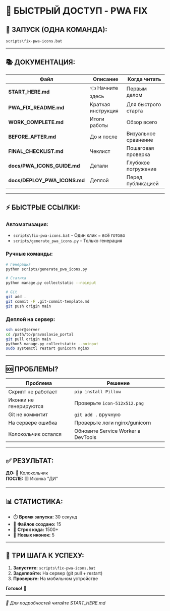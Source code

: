 # 🎯 БЫСТРЫЙ ДОСТУП - PWA FIX

## 🚀 ЗАПУСК (ОДНА КОМАНДА):
```bash
scripts\fix-pwa-icons.bat
```

---

## 📚 ДОКУМЕНТАЦИЯ:

| Файл | Описание | Когда читать |
|------|----------|--------------|
| **START_HERE.md** | 👈 Начните здесь | Первым делом |
| **PWA_FIX_README.md** | Краткая инструкция | Для быстрого старта |
| **WORK_COMPLETE.md** | Итоги работы | Обзор всего |
| **BEFORE_AFTER.md** | До и после | Визуальное сравнение |
| **FINAL_CHECKLIST.md** | Чеклист | Пошаговая проверка |
| **docs/PWA_ICONS_GUIDE.md** | Детали | Глубокое погружение |
| **docs/DEPLOY_PWA_ICONS.md** | Деплой | Перед публикацией |

---

## ⚡ БЫСТРЫЕ ССЫЛКИ:

### Автоматизация:
- `scripts\fix-pwa-icons.bat` - Один клик = всё готово
- `scripts/generate_pwa_icons.py` - Только генерация

### Ручные команды:
```bash
# Генерация
python scripts/generate_pwa_icons.py

# Статика
python manage.py collectstatic --noinput

# Git
git add .
git commit -F .git-commit-template.md
git push origin main
```

### Деплой на сервер:
```bash
ssh user@server
cd /path/to/pravoslavie_portal
git pull origin main
python3 manage.py collectstatic --noinput
sudo systemctl restart gunicorn nginx
```

---

## 🆘 ПРОБЛЕМЫ?

| Проблема | Решение |
|----------|---------|
| Скрипт не работает | `pip install Pillow` |
| Иконки не генерируются | Проверьте `icon-512x512.png` |
| Git не коммитит | `git add .` вручную |
| На сервере ошибка | Проверьте логи nginx/gunicorn |
| Колокольчик остался | Обновите Service Worker в DevTools |

---

## ✅ РЕЗУЛЬТАТ:

**ДО:** 🔔 Колокольчик  
**ПОСЛЕ:** 🟨 Иконка "ДИ"

---

## 📊 СТАТИСТИКА:

- ⏱️ **Время запуска:** 30 секунд
- 📁 **Файлов создано:** 15
- 📝 **Строк кода:** 1500+
- 🎨 **Новых иконок:** 5

---

## 🎯 ТРИ ШАГА К УСПЕХУ:

1. **Запустите:** `scripts\fix-pwa-icons.bat`
2. **Задеплойте:** На сервер (git pull + restart)
3. **Проверьте:** На мобильном устройстве

**Готово!** 🎉

---

*📖 Для подробностей читайте START_HERE.md*
